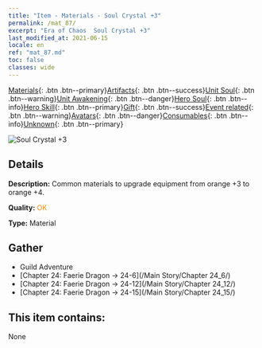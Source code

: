 ```yaml
---
title: "Item - Materials - Soul Crystal +3"
permalink: /mat_87/
excerpt: "Era of Chaos  Soul Crystal +3"
last_modified_at: 2021-06-15
locale: en
ref: "mat_87.md"
toc: false
classes: wide
---
```

 [Materials](/Items/){: .btn .btn--primary}[Artifacts](/Items/Artifacts/){: .btn .btn--success}[Unit Soul](/Items/UnitSoul/){: .btn .btn--warning}[Unit Awakening](/Items/UnitAwakening/){: .btn .btn--danger}[Hero Soul](/Items/HeroSoul/){: .btn .btn--info}[Hero Skill](/Items/HeroSkill/){: .btn .btn--primary}[Gift](/Items/Gift/){: .btn .btn--success}[Event related](/Items/Events/){: .btn .btn--warning}[Avatars](/Items/Avatars/){: .btn .btn--danger}[Consumables](/Items/Consumables/){: .btn .btn--info}[Unknown](/Items/Unknown/){: .btn .btn--primary}

 ![Soul Crystal +3](/images/t/i_cailiao_shuijing3.png)

## Details
 **Description:** Common materials to upgrade equipment from orange +3 to orange +4.

 **Quality:** <span style="color: #FF8C00">OK</span>

 **Type:** Material

## Gather

*    Guild Adventure 
*    [Chapter 24: Faerie Dragon -> 24-6](/Main Story/Chapter 24_6/) 
*    [Chapter 24: Faerie Dragon -> 24-12](/Main Story/Chapter 24_12/) 
*    [Chapter 24: Faerie Dragon -> 24-15](/Main Story/Chapter 24_15/) 

## This item contains:

  None

